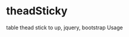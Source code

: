 theadSticky
===========

table thead stick to up, jquery, bootstrap
<a><span class="octicon octicon-link"></span>Usage</a>

<pre><code>
<script type="text/javascript" src="{$baseUrl}/js/modules/compositionFamily/compositionFamily.js"></script>
<script type="text/javascript">
$(document).ready(function() {
	$("table").theadSticky();
});
</script>
</code></pre>

